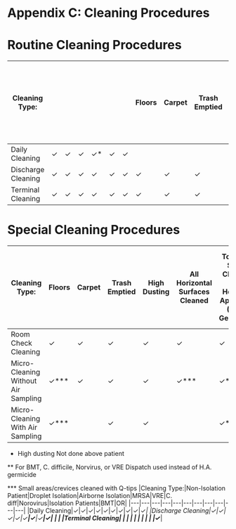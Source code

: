 # Appendix C: Cleaning Procedures

# Routine Cleaning Procedures

|Cleaning Type:| | | | | | |Floors|Carpet|Trash Emptied|High Dusting|All Horizontal Surfaces Cleaned|Toilets & Sinks Cleaned With Hospital Approved (H.A.) Germicide|More Extensive Cleaning of Carpet, Floors and Walls (if needed)|Drapes / Curtains Removed (if soiled)|Vertical Surfaces Cleaned|All Environmental Surfaces Up to 5ft High Cleaned|10% Dispatch Used Instead Of H.A. Germicide|HEPA Vacuum Used & Vents Repairs Done Before Cleaning|Pre/Post Cleaning Done|
|---|---|---|---|---|---|---|---|---|---|---|---|---|---|---|---|---|---|---|---|
|Daily Cleaning|✓|✓|✓|✓*|✓|✓| | | | | | | | |
|Discharge Cleaning|✓|✓|✓|✓|✓|✓|✓|✓|✓|✓|✓**| | | |
|Terminal Cleaning|✓|✓|✓|✓|✓|✓|✓|✓|✓|✓|✓|✓**| | |

# Special Cleaning Procedures

|Cleaning Type:|Floors|Carpet|Trash Emptied|High Dusting|All Horizontal Surfaces Cleaned|Toilets & Sinks Cleaned With Hospital Approved (H.A.) Germicide|More Extensive Cleaning of Carpet, Floors and Walls (if needed)|Drapes / Curtains Removed (if soiled)|Vertical Surfaces Cleaned|All Environmental Surfaces Up to 5ft High Cleaned|10% Dispatch Used Instead Of H.A. Germicide|100% Dispatch Used Instead Of H.A Germicide|HEPA Vacuum Used & Vents Repairs Done Before Cleaning|Pre/Post Cleaning Done|
|---|---|---|---|---|---|---|---|---|---|---|---|---|---|---|
|Room Check Cleaning|✓|✓|✓|✓|✓|✓|✓|✓|✓|✓|✓|✓|✓|✓|
|Micro-Cleaning Without Air Sampling|✓***|✓|✓|✓|✓***|✓***|✓|✓***|✓***|✓|✓|✓***|✓|✓***|
|Micro-Cleaning With Air Sampling|✓***| |✓|✓| |✓***|✓***| |✓***|✓***| |✓| |✓|

* High dusting Not done above patient

** For BMT, C. difficile, Norvirus, or VRE Dispatch used instead of H.A. germicide

*** Small areas/crevices cleaned with Q-tips
|Cleaning Type:|Non-Isolation Patient|Droplet Isolation|Airborne Isolation|MRSA|VRE|C. diff|Norovirus|Isolation Patients|BMT|OR|
|---|---|---|---|---|---|---|---|---|---|---|
|Daily Cleaning|✓|✓|✓|✓|✓|✓|✓|✓|✓|✓*|
|Discharge Cleaning|✓|✓|✓|✓|✓**|✓**|✓**|✓| | |
|Terminal Cleaning| | | | | | | | | |✓***|